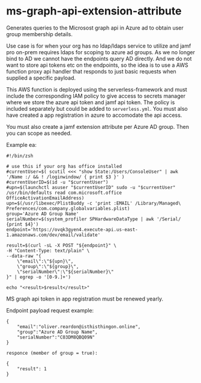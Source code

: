 # ms-graph-api-extension-attribute 

Generates queries to the Microsost graph api in Azure ad to obtain user group membership details.

Use case is for when your org has no ldap/ldaps service to utilize and jamf pro on-prem requires ldaps for scoping to azure ad groups. As we no longer bind to AD we cannot have the endpoints query AD directly. And we do not want to store api tokens etc on the endpoints, so the idea is to use a AWS function proxy api handler that responds to just basic requests when supplied a specific payload.

This AWS function is deployed using the serverless-framework and must include the corresponding IAM policy to give access to secrets manager where we store the azure api token and jamf api token. The policy is included separately but could be added to `serverless.yml`. You must also have created a app registration in azure to accomodate the api access.

You must also create a jamf extension attribute per Azure AD group. Then you can scope as needed. 

Example ea:

```
#!/bin/zsh

# use this if your org has office installed
#currentUser=$( scutil <<< "show State:/Users/ConsoleUser" | awk '/Name :/ && ! /loginwindow/ { print $3 }' )
#currentUserID=$(id -u "$currentUser")
#upn=$(launchctl asuser "$currentUserID" sudo -u "$currentUser" /usr/bin/defaults read com.microsoft.office OfficeActivationEmailAddress)
upn=$(/usr/libexec/PlistBuddy -c 'print :EMAIL' /Library/Managed\ Preferences/com.company.globalvariables.plist)
group='Azure AD Group Name'
serialNumber=$(system_profiler SPHardwareDataType | awk '/Serial/ {print $4}')
endpoint='https://ovqk3gyen4.execute-api.us-east-1.amazonaws.com/dev/email/validate'

result=$(curl -sL -X POST "${endpoint}" \
-H "Content-Type: text/plain" \
--data-raw "{
    \"email\":\"${upn}\",
    \"group\":\"${group}\",
    \"serialNumber\":\"${serialNumber}\"
}" | egrep -o '[0-9.]+')

echo "<result>$result</result>"
```

MS graph api token in app registration must be renewed yearly.
    
Endpoint payload request example:
    
```
{
	"email":"oliver.reardon@isthisthingon.online",
	"group":"Azure AD Group Name",
	"serialNumber":"C03DM8QBQ09N"
}
    
responce (member of group = true):
    
{
	"result": 1
}
```

